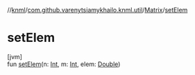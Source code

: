 //[knml](../../../index.md)/[com.github.varenytsiamykhailo.knml.util](../index.md)/[Matrix](index.md)/[setElem](set-elem.md)

# setElem

[jvm]\
fun [setElem](set-elem.md)(n: [Int](https://kotlinlang.org/api/latest/jvm/stdlib/kotlin/-int/index.html), m: [Int](https://kotlinlang.org/api/latest/jvm/stdlib/kotlin/-int/index.html), elem: [Double](https://kotlinlang.org/api/latest/jvm/stdlib/kotlin/-double/index.html))
